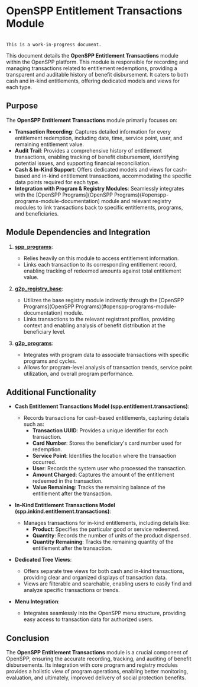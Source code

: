 # OpenSPP Entitlement Transactions Module

```{warning}

This is a work-in-progress document.
```

This document details the **OpenSPP Entitlement Transactions** module within the OpenSPP platform. This module is responsible for recording and managing transactions related to entitlement redemptions, providing a transparent and auditable history of benefit disbursement. It caters to both cash and in-kind entitlements, offering dedicated models and views for each type. 

## Purpose

The **OpenSPP Entitlement Transactions** module primarily focuses on:

* **Transaction Recording**: Captures detailed information for every entitlement redemption, including date, time, service point, user, and remaining entitlement value.
* **Audit Trail**: Provides a comprehensive history of entitlement transactions, enabling tracking of benefit disbursement, identifying potential issues, and supporting financial reconciliation.
* **Cash & In-Kind Support**: Offers dedicated models and views for cash-based and in-kind entitlement transactions, accommodating the specific data points required for each type.
* **Integration with Program & Registry Modules**: Seamlessly integrates with the [OpenSPP Programs](OpenSPP Programs)(#openspp-programs-module-documentation) module and relevant registry modules to link transactions back to specific entitlements, programs, and beneficiaries.

## Module Dependencies and Integration

1. **[spp_programs](spp_programs)**: 
    * Relies heavily on this module to access entitlement information. 
    * Links each transaction to its corresponding entitlement record, enabling tracking of redeemed amounts against total entitlement value.

2. **[g2p_registry_base](g2p_registry_base)**:
    * Utilizes the base registry module indirectly through the [OpenSPP Programs](OpenSPP Programs)(#openspp-programs-module-documentation) module.
    * Links transactions to the relevant registrant profiles, providing context and enabling analysis of benefit distribution at the beneficiary level.

3. **[g2p_programs](g2p_programs)**:
    * Integrates with program data to associate transactions with specific programs and cycles. 
    * Allows for program-level analysis of transaction trends, service point utilization, and overall program performance.


## Additional Functionality

* **Cash Entitlement Transactions Model (spp.entitlement.transactions)**:
    * Records transactions for cash-based entitlements, capturing details such as:
        * **Transaction UUID**:  Provides a unique identifier for each transaction.
        * **Card Number**:  Stores the beneficiary's card number used for redemption.
        * **Service Point**:  Identifies the location where the transaction occurred.
        * **User**: Records the system user who processed the transaction.
        * **Amount Charged**: Captures the amount of the entitlement redeemed in the transaction. 
        * **Value Remaining**: Tracks the remaining balance of the entitlement after the transaction.

* **In-Kind Entitlement Transactions Model (spp.inkind.entitlement.transactions)**:
    * Manages transactions for in-kind entitlements, including details like:
        * **Product**:  Specifies the particular good or service redeemed. 
        * **Quantity**: Records the number of units of the product dispensed.
        * **Quantity Remaining**: Tracks the remaining quantity of the entitlement after the transaction. 

* **Dedicated Tree Views**: 
    * Offers separate tree views for both cash and in-kind transactions, providing clear and organized displays of transaction data.
    * Views are filterable and searchable, enabling users to easily find and analyze specific transactions or trends.

* **Menu Integration**:
    * Integrates seamlessly into the OpenSPP menu structure, providing easy access to transaction data for authorized users. 

## Conclusion

The **OpenSPP Entitlement Transactions** module is a crucial component of OpenSPP, ensuring the accurate recording, tracking, and auditing of benefit disbursements. Its integration with core program and registry modules provides a holistic view of program operations, enabling better monitoring, evaluation, and ultimately, improved delivery of social protection benefits.
